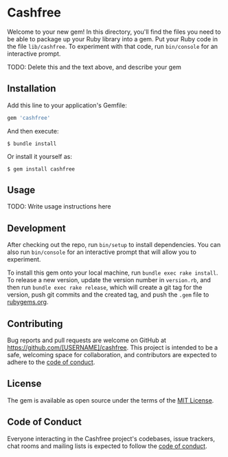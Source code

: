 # Cashfree

Welcome to your new gem! In this directory, you'll find the files you need to be able to package up your Ruby library into a gem. Put your Ruby code in the file `lib/cashfree`. To experiment with that code, run `bin/console` for an interactive prompt.

TODO: Delete this and the text above, and describe your gem

## Installation

Add this line to your application's Gemfile:

```ruby
gem 'cashfree'
```

And then execute:

    $ bundle install

Or install it yourself as:

    $ gem install cashfree

## Usage

TODO: Write usage instructions here

## Development

After checking out the repo, run `bin/setup` to install dependencies. You can also run `bin/console` for an interactive prompt that will allow you to experiment.

To install this gem onto your local machine, run `bundle exec rake install`. To release a new version, update the version number in `version.rb`, and then run `bundle exec rake release`, which will create a git tag for the version, push git commits and the created tag, and push the `.gem` file to [rubygems.org](https://rubygems.org).

## Contributing

Bug reports and pull requests are welcome on GitHub at https://github.com/[USERNAME]/cashfree. This project is intended to be a safe, welcoming space for collaboration, and contributors are expected to adhere to the [code of conduct](https://github.com/[USERNAME]/cashfree/blob/master/CODE_OF_CONDUCT.md).

## License

The gem is available as open source under the terms of the [MIT License](https://opensource.org/licenses/MIT).

## Code of Conduct

Everyone interacting in the Cashfree project's codebases, issue trackers, chat rooms and mailing lists is expected to follow the [code of conduct](https://github.com/[USERNAME]/cashfree/blob/master/CODE_OF_CONDUCT.md).

